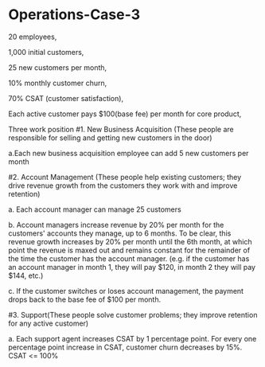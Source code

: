 # Operations-Case-3
20 employees,

1,000 initial customers, 

25 new customers per month,

10% monthly customer churn,

70% CSAT (customer satisfaction),

Each active customer pays $100(base fee) per month for core product,


Three work position
#1. New Business Acquisition (These people are responsible for selling and getting new customers in the door)

   a.Each new business acquisition employee can add 5 new customers per month

#2. Account Management (These people help existing customers; they drive revenue growth from the customers they work with and improve retention)

   a. Each account manager can manage 25 customers

   b. Account managers increase revenue by 20% per month for the customers' accounts they manage, up to 6 months.
      To be clear, this revenue growth increases by 20% per month until the 6th month,
      at which point the revenue is maxed out and remains constant for the remainder of the time the customer has the account manager.
      (e.g. if the customer has an account manager in month 1, they will pay $120, in month 2 they will pay $144, etc.)

   c. If the customer switches or loses account management, the payment drops back to the base fee of $100 per month.

#3. Support(These people solve customer problems; they improve retention for any active customer)
   
   a. Each support agent increases CSAT by 1 percentage point.
      For every one percentage point increase in CSAT, customer churn decreases by 15%.
      CSAT <= 100%
